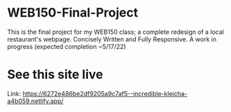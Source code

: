 # WEB150-Final-Project
This is the final project for my WEB150 class; a complete redesign of a local restaurant's webpage. Concisely Written and Fully Responsive. A work in progress (expected completion ~5/17/22)

# See this site live
Link: https://6272e486be2df9205a9c7af5--incredible-kleicha-a4b059.netlify.app/ 
